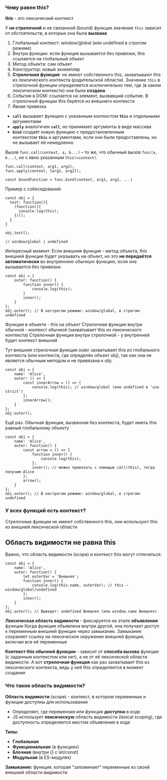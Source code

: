 ### Чему равен this?

**this** - это лексический контекст

У **не стрелочной** и не связанной (bound) функции значение `this` зависит от обстоятельств, в которых она была **вызвана**

1. Глобальный контекст: window/global (или undefined в строгом режиме)
2. Внутри функции: если функция вызывается без привязки, this ссылается на глобальный объект
3. Метод объекта: сам объект
4. Конструктор: новый экземпляр
5. **Стрелочная функция**: не имеют собственного this, захватывают this из лексического контекста (родительской области). Значение `this` в стрелочной функции определяется исключительно тем, где (в каком лексическом контексте) она была **создана**
6. События в DOM: ссылается на элемент, вызвавший событие. В стрелочной функции this берётся из внешнего контекста
7. Явная привязка
- **`call`** вызывает функцию с указанным контекстом **`this`** и отдельными аргументами
- **`apply`** аналогичен **`call`**, но принимает аргументы в виде массива
- **`bind`** создаёт новую функцию с предустановленным контекстом **`this`** и аргументами, если они были предоставлены, но не вызывает её немедленно

Вызов `func.call(context, a, b...)` – то же, что обычный вызов `func(a, b...)`, но с явно указанным `this(=context)`.
```JS
func.call(context, arg1, arg2);
func.apply(context, [arg1, arg2]);

const boundFunction = func.bind(context, arg1, arg2, ...)
```

Пример с собеседований:
```JS
const obj = { 
  test: function(){
    (function(){
      console.log(this);
    })();
  }
}

obj.test();

// window/global | undefined
```

Интересный момент:
Если внешняя функция - метод объекта, this внешней функции будет указывать на объект, но это **не передаётся автоматически** во внутреннюю обычную функцию, если она вызывается без привязки:
```JS
const obj = {
    outer: function() {
        function inner() {
            console.log(this);
        }
        inner();
    }
};
obj.outer(); // В нестрогом режиме: window/global, в строгом: undefined
```

Функция в объекте - this на объект
Стрелочная функция внутри обычной - контекст обычной (захватывает this из лексического контекста)
Стрелочная функция внутри стрелочной - у внутренней будет контекст внешней

Тут внешняя стрелочная функция outer захватывает this из глобального контекста (или контекста, где определён объект obj), так как она не является обычным методом и не привязана к obj:
```JS
const obj = {
    name: 'Alice',
    outer: () => {
        const innerArrow = () => {
            console.log(this); // window/global (или undefined в 'use strict')
        };
        innerArrow();
    }
};
obj.outer();
```

Ещё раз. Обычная функция, вызванная без контекста, будет иметь this равный глобальному объекту
```JS
const obj = {
    name: 'Alice',
    outer: function() {
        const arrow = () => {
            function inner() {
                console.log(this);
            };
            inner(); // можно привязать с помощью call(this), тогда получим Alice
        };
        arrow();
    }
};
obj.outer(); // В нестрогом режиме: window/global, в строгом: undefined
```

### У всех функций есть контекст? 
Стрелочные функции не имеют собственного this, они используют this из внешней лексической области
## Область видимости не равна this

Важно, что область видимости (scope) и контекст this могут отличаться:

```JS
const obj = {
    name: 'Alice',
    outer: function() {
        let outerVar = 'Внешняя';
        function inner() {
            console.log(this.name, outerVar); // this — window/global/undefined
        };
        inner();
    }
};
obj.outer(); // Выведет: undefined Внешняя (или window.name Внешняя)
```

**Лексическая область видимости** - фиксируется на этапе **объявления** функции
Когда функция объявлена внутри другой, она получает доступ к переменным внешней функции через замыкание. Замыкание сохраняет ссылку на лексическое окружение внешней функции, включая все её переменные

**Контекст this обычной функции** - зависит от **способа вызова** функции (с заданным контекстом или нет), а не от её лексической области видимости. А вот **стрелочная функция** как раз захватывает this из лексического контекста, ведь у неё this определяется в момент создания

### Что такое область видимости?

**Область видимости** (scope) - контекст, в котором переменные и функции доступны для использования

- Определяет, где переменная или функция **доступна** в коде
- JS использует **лексическую** область видимости (lexical scoping), где доступность определяется местом объявления в коде

**Типы:**
- **Глобальная**
- **Функциональная** (в функциях)
- **Блочная** (внутри {} с let/const)
- **Модульная** (в ES-модулях)

**Замыкание:** функция, которая "запоминает" переменные из своей внешней области видимости